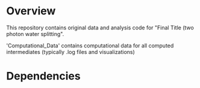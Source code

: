 # Overview

This repository contains original data and analysis code for "Final Title (two photon water splitting".

'Computational_Data' contains computational data for all computed intermediates (typically .log files and visualizations)



# Dependencies
